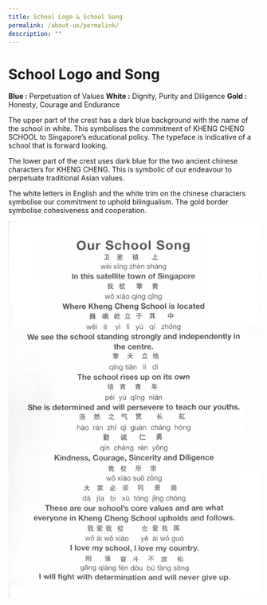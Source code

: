 ```yaml
---
title: School Logo & School Song
permalink: /about-us/permalink/
description: ""
---
```

# **School Logo and Song**

**Blue   :**       Perpetuation of Values
**White :**    Dignity, Purity and Diligence
**Gold   :**      Honesty, Courage and Endurance

The upper part of the crest has a dark blue background with the name of the school in white. This symbolises the commitment of KHENG CHENG SCHOOL to Singapore’s educational policy. The typeface is indicative of a school that is forward looking.

The lower part of the crest uses dark blue for the two ancient chinese characters for KHENG CHENG. This is symbolic of our endeavour to perpetuate traditional Asian values.

The white letters in English and the white trim on the chinese characters symbolise our commitment to uphold bilingualism. The gold border symbolise cohesiveness and cooperation.

![](/images/Kheng-Cheng-School-song.jpg)
